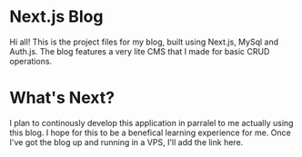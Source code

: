 # Next.js Blog

Hi all! This is the project files for my blog, built using Next.js, MySql and Auth.js. The blog features a very lite CMS that I made for basic CRUD operations.

# What's Next?

I plan to continously develop this application in parralel to me actually using this blog. I hope for this to be a benefical learning experience for me. Once I've got the blog up and running in a VPS, I'll add the link here.

